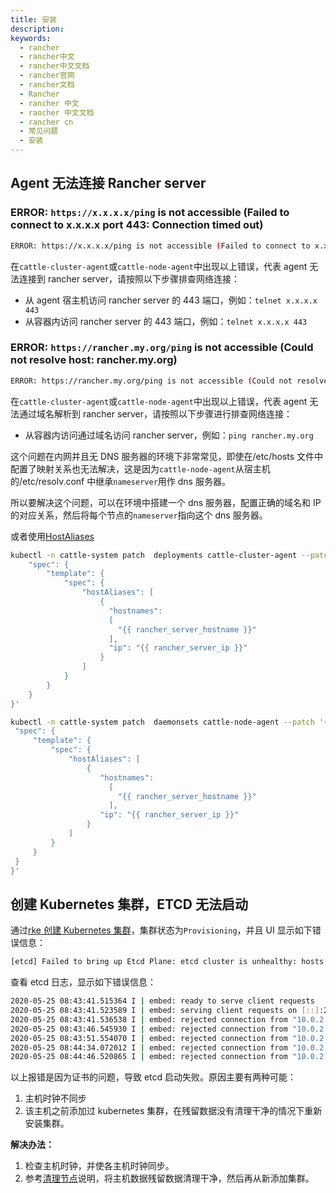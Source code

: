 ```yaml
---
title: 安装
description:
keywords:
  - rancher
  - rancher中文
  - rancher中文文档
  - rancher官网
  - rancher文档
  - Rancher
  - rancher 中文
  - rancher 中文文档
  - rancher cn
  - 常见问题
  - 安装
---
```


## Agent 无法连接 Rancher server

### ERROR: `https://x.x.x.x/ping` is not accessible (Failed to connect to x.x.x.x port 443: Connection timed out)

```bash
ERROR: https://x.x.x.x/ping is not accessible (Failed to connect to x.x.x.x port 443: Connection timed out)
```

在`cattle-cluster-agent`或`cattle-node-agent`中出现以上错误，代表 agent 无法连接到 rancher server，请按照以下步骤排查网络连接：

- 从 agent 宿主机访问 rancher server 的 443 端口，例如：`telnet x.x.x.x 443`
- 从容器内访问 rancher server 的 443 端口，例如：`telnet x.x.x.x 443`

### ERROR: `https://rancher.my.org/ping` is not accessible (Could not resolve host: rancher.my.org)

```bash
ERROR: https://rancher.my.org/ping is not accessible (Could not resolve host: rancher.my.org)
```

在`cattle-cluster-agent`或`cattle-node-agent`中出现以上错误，代表 agent 无法通过域名解析到 rancher server，请按照以下步骤进行排查网络连接：

- 从容器内访问通过域名访问 rancher server，例如：`ping rancher.my.org`

这个问题在内网并且无 DNS 服务器的环境下非常常见，即使在/etc/hosts 文件中配置了映射关系也无法解决，这是因为`cattle-node-agent`从宿主机的/etc/resolv.conf 中继承`nameserver`用作 dns 服务器。

所以要解决这个问题，可以在环境中搭建一个 dns 服务器，配置正确的域名和 IP 的对应关系，然后将每个节点的`nameserver`指向这个 dns 服务器。

或者使用[HostAliases](https://kubernetes.io/zh/docs/concepts/services-networking/add-entries-to-pod-etc-hosts-with-host-aliases/)

```bash
kubectl -n cattle-system patch  deployments cattle-cluster-agent --patch '{
    "spec": {
        "template": {
            "spec": {
                "hostAliases": [
                    {
                      "hostnames":
                      [
                        "{{ rancher_server_hostname }}"
                      ],
                      "ip": "{{ rancher_server_ip }}"
                    }
                ]
            }
        }
    }
}'

kubectl -n cattle-system patch  daemonsets cattle-node-agent --patch '{
 "spec": {
     "template": {
         "spec": {
             "hostAliases": [
                 {
                    "hostnames":
                      [
                        "{{ rancher_server_hostname }}"
                      ],
                    "ip": "{{ rancher_server_ip }}"
                 }
             ]
         }
     }
 }
}'
```

## 创建 Kubernetes 集群，ETCD 无法启动

通过[rke 创建 Kubernetes 集群](/docs/rancher2.5/cluster-provisioning/rke-clusters/_index)，集群状态为`Provisioning`，并且 UI 显示如下错误信息：

```bash
[etcd] Failed to bring up Etcd Plane: etcd cluster is unhealthy: hosts [10.0.2.15] failed to report healthy. Check etcd container logs on each host for more information
```

查看 etcd 日志，显示如下错误信息：

```bash
2020-05-25 08:43:41.515364 I | embed: ready to serve client requests
2020-05-25 08:43:41.523589 I | embed: serving client requests on [::]:2379
2020-05-25 08:43:41.536538 I | embed: rejected connection from "10.0.2.15:39550" (error "tls: failed to verify client's certificate: x509: certificate signed by unknown authority (possibly because of \"crypto/rsa: verification error\" while trying to verify candidate authority certificate \"kube-ca\")", ServerName "")
2020-05-25 08:43:46.545930 I | embed: rejected connection from "10.0.2.15:39554" (error "tls: failed to verify client's certificate: x509: certificate signed by unknown authority (possibly because of \"crypto/rsa: verification error\" while trying to verify candidate authority certificate \"kube-ca\")", ServerName "")
2020-05-25 08:43:51.554070 I | embed: rejected connection from "10.0.2.15:39556" (error "tls: failed to verify client's certificate: x509: certificate signed by unknown authority (possibly because of \"crypto/rsa: verification error\" while trying to verify candidate authority certificate \"kube-ca\")", ServerName "")
2020-05-25 08:44:34.072012 I | embed: rejected connection from "10.0.2.15:39703" (error "EOF", ServerName "")
2020-05-25 08:44:46.520865 I | embed: rejected connection from "10.0.2.15:39560" (error "tls: failed to verify client's certificate: x509: certificate signed by unknown authority (possibly because of \"crypto/rsa: verification error\" while trying to verify candidate authority certificate \"kube-ca\")", ServerName "")
```

以上报错是因为证书的问题，导致 etcd 启动失败。原因主要有两种可能：

1. 主机时钟不同步
2. 该主机之前添加过 kubernetes 集群，在残留数据没有清理干净的情况下重新安装集群。

**解决办法：**

1. 检查主机时钟，并使各主机时钟同步。
2. 参考[清理节点](/docs/rancher2.5/cluster-admin/cleaning-cluster-nodes/_index)说明，将主机数据残留数据清理干净，然后再从新添加集群。
